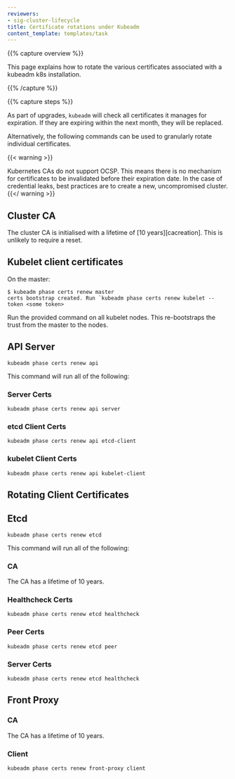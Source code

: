 ```yaml
---
reviewers:
- sig-cluster-lifecycle
title: Certificate rotations under Kubeadm
content_template: templates/task
---
```


{{% capture overview %}}

This page explains how to rotate the various certificates associated with a kubeadm k8s installation.

{{% /capture %}}

{{% capture steps %}}

As part of upgrades, `kubeadm` will check all certificates it manages for expiration.
If they are expiring within the next month, they will be replaced.

Alternatively, the following commands can be used to granularly rotate individual certificates.

{{< warning >}}

Kubernetes CAs do not support OCSP.
This means there is no mechanism for certificates to be invalidated before their expiration date.
In the case of credential leaks, best practices are to create a new, uncompromised cluster.
{{</ warning >}}

## Cluster CA

The cluster CA is initialised with a lifetime of [10 years][cacreation]. This is unlikely to require a reset.

[ca creation]: https://github.com/kubernetes/kubernetes/blob/release-1.11/staging/src/k8s.io/client-go/util/cert/cert.go#L72

## Kubelet client certificates

On the master: 

```
$ kubeadm phase certs renew master
certs bootstrap created. Run `kubeadm phase certs renew kubelet --token <some token>
```

Run the provided command on all kubelet nodes. This re-bootstraps the trust from the master to the nodes. 

<!-- TODO: is this necessary? Are there security implications to transmitting a new cert using the existing certs --> 

## API Server

```
kubeadm phase certs renew api
```

This command will run all of the following:

### Server Certs

```
kubeadm phase certs renew api server
```

### etcd Client Certs

```
kubeadm phase certs renew api etcd-client
```

### kubelet Client Certs

```
kubeadm phase certs renew api kubelet-client
```

## Rotating Client Certificates



## Etcd 

```
kubeadm phase certs renew etcd 
```

This command will run all of the following:

### CA

The CA has a lifetime of 10 years.

### Healthcheck Certs

```
kubeadm phase certs renew etcd healthcheck
```

### Peer Certs

```
kubeadm phase certs renew etcd peer
```

### Server Certs

```
kubeadm phase certs renew etcd healthcheck
```

## Front Proxy

### CA

The CA has a lifetime of 10 years.

### Client 

```
kubeadm phase certs renew front-proxy client
```
